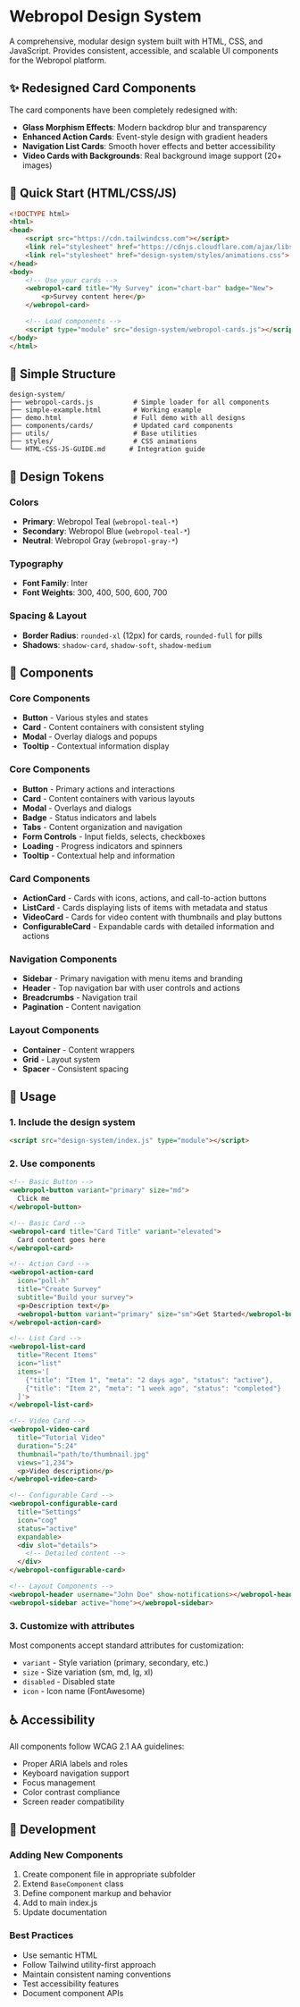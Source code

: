 # Webropol Design System

A comprehensive, modular design system built with HTML, CSS, and JavaScript. Provides consistent, accessible, and scalable UI components for the Webropol platform.

## ✨ Redesigned Card Components

The card components have been completely redesigned with:
- **Glass Morphism Effects**: Modern backdrop blur and transparency
- **Enhanced Action Cards**: Event-style design with gradient headers
- **Navigation List Cards**: Smooth hover effects and better accessibility
- **Video Cards with Backgrounds**: Real background image support (20+ images)

## 🚀 Quick Start (HTML/CSS/JS)

```html
<!DOCTYPE html>
<html>
<head>
    <script src="https://cdn.tailwindcss.com"></script>
    <link rel="stylesheet" href="https://cdnjs.cloudflare.com/ajax/libs/font-awesome/6.0.0/css/all.min.css">
    <link rel="stylesheet" href="design-system/styles/animations.css">
</head>
<body>
    <!-- Use your cards -->
    <webropol-card title="My Survey" icon="chart-bar" badge="New">
        <p>Survey content here</p>
    </webropol-card>

    <!-- Load components -->
    <script type="module" src="design-system/webropol-cards.js"></script>
</body>
</html>
```

## 📁 Simple Structure

```
design-system/
├── webropol-cards.js          # Simple loader for all components
├── simple-example.html        # Working example
├── demo.html                  # Full demo with all designs
├── components/cards/          # Updated card components
├── utils/                     # Base utilities
├── styles/                    # CSS animations
└── HTML-CSS-JS-GUIDE.md      # Integration guide
```

## 🎨 Design Tokens

### Colors
- **Primary**: Webropol Teal (`webropol-teal-*`)
- **Secondary**: Webropol Blue (`webropol-teal-*`)
- **Neutral**: Webropol Gray (`webropol-gray-*`)

### Typography
- **Font Family**: Inter
- **Font Weights**: 300, 400, 500, 600, 700

### Spacing & Layout
- **Border Radius**: `rounded-xl` (12px) for cards, `rounded-full` for pills
- **Shadows**: `shadow-card`, `shadow-soft`, `shadow-medium`

## 🧩 Components

### Core Components
- **Button** - Various styles and states
- **Card** - Content containers with consistent styling
- **Modal** - Overlay dialogs and popups
- **Tooltip** - Contextual information display
### Core Components
- **Button** - Primary actions and interactions
- **Card** - Content containers with various layouts
- **Modal** - Overlays and dialogs
- **Badge** - Status indicators and labels
- **Tabs** - Content organization and navigation
- **Form Controls** - Input fields, selects, checkboxes
- **Loading** - Progress indicators and spinners
- **Tooltip** - Contextual help and information

### Card Components
- **ActionCard** - Cards with icons, actions, and call-to-action buttons
- **ListCard** - Cards displaying lists of items with metadata and status
- **VideoCard** - Cards for video content with thumbnails and play buttons
- **ConfigurableCard** - Expandable cards with detailed information and actions

### Navigation Components
- **Sidebar** - Primary navigation with menu items and branding
- **Header** - Top navigation bar with user controls and actions
- **Breadcrumbs** - Navigation trail
- **Pagination** - Content navigation

### Layout Components
- **Container** - Content wrappers
- **Grid** - Layout system
- **Spacer** - Consistent spacing

## 🚀 Usage

### 1. Include the design system
```html
<script src="design-system/index.js" type="module"></script>
```

### 2. Use components
```html
<!-- Basic Button -->
<webropol-button variant="primary" size="md">
  Click me
</webropol-button>

<!-- Basic Card -->
<webropol-card title="Card Title" variant="elevated">
  Card content goes here
</webropol-card>

<!-- Action Card -->
<webropol-action-card 
  icon="poll-h" 
  title="Create Survey" 
  subtitle="Build your survey">
  <p>Description text</p>
  <webropol-button variant="primary" size="sm">Get Started</webropol-button>
</webropol-action-card>

<!-- List Card -->
<webropol-list-card 
  title="Recent Items" 
  icon="list"
  items='[
    {"title": "Item 1", "meta": "2 days ago", "status": "active"},
    {"title": "Item 2", "meta": "1 week ago", "status": "completed"}
  ]'>
</webropol-list-card>

<!-- Video Card -->
<webropol-video-card 
  title="Tutorial Video" 
  duration="5:24"
  thumbnail="path/to/thumbnail.jpg"
  views="1,234">
  <p>Video description</p>
</webropol-video-card>

<!-- Configurable Card -->
<webropol-configurable-card 
  title="Settings" 
  icon="cog"
  status="active"
  expandable>
  <div slot="details">
    <!-- Detailed content -->
  </div>
</webropol-configurable-card>

<!-- Layout Components -->
<webropol-header username="John Doe" show-notifications></webropol-header>
<webropol-sidebar active="home"></webropol-sidebar>
```

### 3. Customize with attributes
Most components accept standard attributes for customization:
- `variant` - Style variation (primary, secondary, etc.)
- `size` - Size variation (sm, md, lg, xl)
- `disabled` - Disabled state
- `icon` - Icon name (FontAwesome)

## ♿ Accessibility

All components follow WCAG 2.1 AA guidelines:
- Proper ARIA labels and roles
- Keyboard navigation support
- Focus management
- Color contrast compliance
- Screen reader compatibility

## 🔧 Development

### Adding New Components
1. Create component file in appropriate subfolder
2. Extend `BaseComponent` class
3. Define component markup and behavior
4. Add to main index.js
5. Update documentation

### Best Practices
- Use semantic HTML
- Follow Tailwind utility-first approach
- Maintain consistent naming conventions
- Test accessibility features
- Document component APIs
